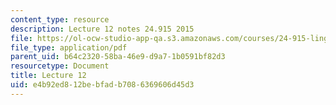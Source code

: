 ```yaml
---
content_type: resource
description: Lecture 12 notes 24.915 2015
file: https://ol-ocw-studio-app-qa.s3.amazonaws.com/courses/24-915-linguistic-phonetics-fall-2015/e4b92ed812bebfadb7086369606d45d3_MIT24_915F15_lec12.pdf
file_type: application/pdf
parent_uid: b64c2320-58ba-46e9-d9a7-1b0591bf82d3
resourcetype: Document
title: Lecture 12
uid: e4b92ed8-12be-bfad-b708-6369606d45d3
---
```

